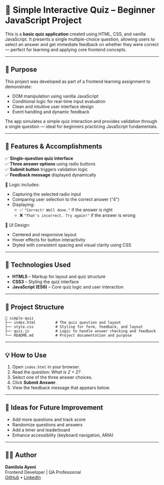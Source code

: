 # 🧠 Simple Interactive Quiz – Beginner JavaScript Project

This is a **basic quiz application** created using HTML, CSS, and vanilla JavaScript. It presents a single multiple-choice question, allowing users to select an answer and get immediate feedback on whether they were correct — perfect for learning and applying core frontend concepts.

---

## 📌 Purpose

This project was developed as part of a frontend learning assignment to demonstrate:

- DOM manipulation using vanilla JavaScript  
- Conditional logic for real-time input evaluation  
- Clean and intuitive user interface design  
- Event handling and dynamic feedback  

The app simulates a simple quiz interaction and provides validation through a single question — ideal for beginners practicing JavaScript fundamentals.

---

## 🎯 Features & Accomplishments

✅ **Single-question quiz interface**  
✅ **Three answer options** using radio buttons  
✅ **Submit button** triggers validation logic  
✅ **Feedback message** displayed dynamically  

🧪 Logic includes:

- Capturing the selected radio input
- Comparing user selection to the correct answer ("4")
- Displaying:
  - ✅ `"Correct! Well done."` if the answer is right
  - ❌ `"That's incorrect. Try again!"` if the answer is wrong

🎨 UI Design:

- Centered and responsive layout
- Hover effects for button interactivity
- Styled with consistent spacing and visual clarity using CSS

---

## 🔧 Technologies Used

- **HTML5** – Markup for layout and quiz structure  
- **CSS3** – Styling the quiz interface  
- **JavaScript (ES6)** – Core quiz logic and user interaction  

---

## 📂 Project Structure

```
📁 simple-quiz
├── index.html         # The quiz question and layout
├── style.css          # Styling for form, feedback, and layout
├── quiz.js            # Logic to handle answer checking and feedback
└── README.md          # Project documentation and purpose
```

---

## 💡 How to Use

1. Open `index.html` in your browser.
2. Read the question: *What is 2 + 2?*
3. Select one of the three answer choices.
4. Click **Submit Answer**.
5. View the feedback message that appears below.

---

## 🌟 Ideas for Future Improvement

- Add more questions and track score
- Randomize questions and answers
- Add a timer and leaderboard
- Enhance accessibility (keyboard navigation, ARIA)

---

## 👩‍💻 Author

**Damilola Ayeni**  
Frontend Developer | QA Professional  
[GitHub](https://github.com/DAyeni-Dev) 
• [LinkedIn](https://www.linkedin.com/in/damilola-rachael-ayeni-631b2618b/)
